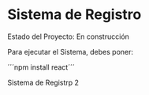 <h1> Sistema de Registro</h1>

Estado del Proyecto: En construcción

Para ejecutar el Sistema, debes poner:

´´´npm install react´´´

Sistema de Registrp 2
